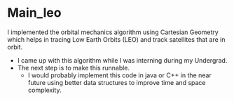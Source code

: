 # Main_leo

I implemented the orbital mechanics algorithm using Cartesian Geometry which helps in tracing Low Earth Orbits (LEO) and track satellites that are in orbit.
- I came up with this algorithm while I was interning during my Undergrad. 
- The next step is to make this runnable. 
  - I would probably implement this code in java or C++ in the near future using better data structures to improve time and space complexity.
